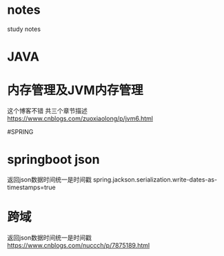 # notes
study notes

# JAVA
  # 内存管理及JVM内存管理
  这个博客不错 共三个章节描述 https://www.cnblogs.com/zuoxiaolong/p/jvm6.html

#SPRING
  # springboot json 
  返回json数据时间统一是时间戳
  spring.jackson.serialization.write-dates-as-timestamps=true
  
  # 跨域
  返回json数据时间统一是时间戳
  https://www.cnblogs.com/nuccch/p/7875189.html
